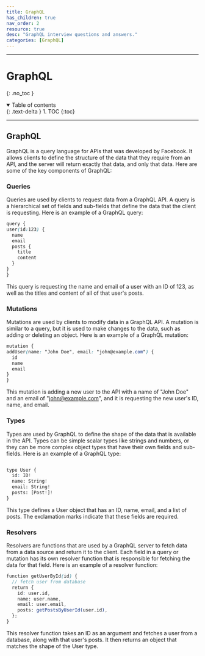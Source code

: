 ```yaml
---
title: GraphQL
has_children: true
nav_order: 2
resource: true
desc: "GraphQL interview questions and answers."
categories: [GraphQL]
---
```


---

# GraphQL
{: .no_toc }

<details open markdown="block">
  <summary>
    Table of contents
  </summary>
  {: .text-delta }
1. TOC
{:toc}
</details>

---

## GraphQL

GraphQL is a query language for APIs that was developed by Facebook. It allows clients to define the structure of the data that they require from an API, and the server will return exactly that data, and only that data. Here are some of the key components of GraphQL:

###  Queries

Queries are used by clients to request data from a GraphQL API. A query is a hierarchical set of fields and sub-fields that define the data that the client is requesting. Here is an example of a GraphQL query:

```scss
query {
user(id:123) {
  name
  email
  posts {
    title
    content
  }
}
}
```

This query is requesting the name and email of a user with an ID of 123, as well as the titles and content of all of that user's posts.


###  Mutations

Mutations are used by clients to modify data in a GraphQL API. A mutation is similar to a query, but it is used to make changes to the data, such as adding or deleting an object. Here is an example of a GraphQL mutation:

```scss
mutation {
addUser(name: "John Doe", email: "john@example.com") {
  id
  name
  email
}
}


```
This mutation is adding a new user to the API with a name of "John Doe" and an email of "john@example.com", and it is requesting the new user's ID, name, and email.

###  Types

Types are used by GraphQL to define the shape of the data that is available in the API. Types can be simple scalar types like strings and numbers, or they can be more complex object types that have their own fields and sub-fields. Here is an example of a GraphQL type:

```scss

type User {
  id: ID!
  name: String!
  email: String!
  posts: [Post!]!
}

```

This type defines a User object that has an ID, name, email, and a list of posts. The exclamation marks indicate that these fields are required.

###  Resolvers
Resolvers are functions that are used by a GraphQL server to fetch data from a data source and return it to the client. Each field in a query or mutation has its own resolver function that is responsible for fetching the data for that field. Here is an example of a resolver function:


```scss
function getUserById(id) {
  // fetch user from database
  return {
    id: user.id,
    name: user.name,
    email: user.email,
    posts: getPostsByUserId(user.id),
  };
}


```

This resolver function takes an ID as an argument and fetches a user from a database, along with that user's posts. It then returns an object that matches the shape of the User type.


